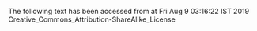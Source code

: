 The following text has been accessed from at Fri Aug 9 03:16:22 IST 2019
Creative_Commons_Attribution-ShareAlike_License
